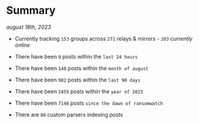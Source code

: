 
# Summary
_august 18th, 2023_

- Currently tracking `153` groups across `271` relays & mirrors - _`103` currently online_

- There have been `9` posts within the `last 24 hours`

- There have been `148` posts within the `month of august`

- There have been `982` posts within the `last 90 days`

- There have been `2455` posts within the `year of 2023`

- There have been `7146` posts `since the dawn of ransomwatch`

- There are `80` custom parsers indexing posts
